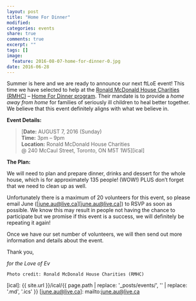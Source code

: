 ```yaml
---
layout: post
title: "Home For Dinner"
modified:
categories: events
share: true
comments: true
excerpt: ""
tags: []
image:
  feature: 2016-08-07-home-for-dinner-0.jpg
date: 2016-06-28
---
```


Summer is here and we are ready to announce our next ftLoE event! This time we have selected to help at the [Ronald McDonald House Charities (RMHC)][Ronald McDonald House Charities (RMHC)] – [Home For Dinner program][Home For Dinner program]. Their mandate is to provide a *home away from home* for families of seriously ill children to heal better together. We believe that this event definitely aligns with what we believe in.

**Event Details:**

> [**Date:** AUGUST 7, 2016 (Sunday)<br />**Time:** 3pm – 9pm<br />**Location:** Ronald McDonald House Charities<br />@ 240 McCaul Street, Toronto, ON M5T 1W5][ical]

**The Plan:**

We will need to plan and prepare dinner, drinks and dessert for the whole house, which is for approximately 135 people! (WOW!) PLUS don’t forget that we need to clean up as well.

Unfortunately there is a maximum of 20 volunteers for this event, so please email June ([june.au@live.ca][june.au@live.ca]) to RSVP as soon as possible. We know this may result in people not having the chance to participate but we promise if this event is a success, we will definitely be repeating it again!

Once we have our set number of volunteers, we will then send out more information and details about the event.

Thank you,

*for the Love of Ev*

`Photo credit: Ronald McDonald House Charities (RMHC)`

[Ronald McDonald House Charities (RMHC)]: http://www.rmhctoronto.ca
[Home For Dinner program]: http://www.rmhctoronto.ca/How-to-Help/Other-Ways-to-Help/Donate-Goods-and-Services/Host-a-Home-for-Dinner.aspx
[ical]: {{ site.url }}/ical/{{ page.path | replace: '_posts/events/', '' | replace: '.md', '.ics' }}
[june.au@live.ca]: mailto:june.au@live.ca
